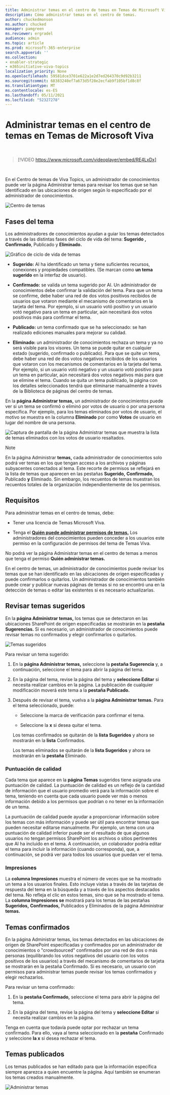 ```yaml
---
title: Administrar temas en el centro de temas en Temas de Microsoft Viva
description: Cómo administrar temas en el centro de temas.
author: chuckedmonson
ms.author: chucked
manager: pamgreen
ms.reviewer: ergradel
audience: admin
ms.topic: article
ms.prod: microsoft-365-enterprise
search.appverid: ''
ms.collection:
- enabler-strategic
- m365initiative-viva-topics
localization_priority: None
ms.openlocfilehash: 59581dce3701e622a1e2d7ed264370c9d92b3211
ms.sourcegitcommit: 68383240ef7a673d5f28e2ecfab9f105bf1d8c8f
ms.translationtype: MT
ms.contentlocale: es-ES
ms.lasthandoff: 05/11/2021
ms.locfileid: "52327278"
---
```

# <a name="manage-topics-in-the-topic-center-in-microsoft-viva-topics"></a>Administrar temas en el centro de temas en Temas de Microsoft Viva

</br>

> [!VIDEO https://www.microsoft.com/videoplayer/embed/RE4LxDx]  

</br>

En el Centro de temas de Viva  Topics, un administrador de conocimientos puede ver la página Administrar temas para revisar los temas que se han identificado en las ubicaciones de origen según lo especificado por el administrador de conocimientos.  

   ![Centro de temas](../media/knowledge-management/topic-center.png)  

## <a name="topic-stages"></a>Fases del tema

Los administradores de conocimientos ayudan a guiar los temas detectados a través de las distintas fases del ciclo de vida del tema: **Sugerido** **,** **Confirmado**, Publicado y **Eliminado.**

   ![Gráfico de ciclo de vida de temas](../media/knowledge-management/topic-lifecycle.png) 

- **Sugerido:** AI ha identificado un tema y tiene suficientes recursos, conexiones y propiedades compatibles. (Se marcan como **un tema sugerido** en la interfaz de usuario).

- **Confirmado:** se valida un tema sugerido por AI. Un administrador de conocimientos debe confirmar la validación del tema. Para que un tema se confirme, debe haber una red de dos votos positivos recibidos de usuarios que votaron mediante el mecanismo de comentarios en la tarjeta del tema. Por ejemplo, si un usuario votó positivo y un usuario votó negativo para un tema en particular, aún necesitará dos votos positivos más para confirmar el tema.
 
- **Publicado:** un tema confirmado que se ha seleccionado: se han realizado ediciones manuales para mejorar su calidad.

- **Eliminado:** un administrador de conocimientos rechaza un tema y ya no será visible para los visores. Un tema se puede quitar en cualquier estado (sugerido, confirmado o publicado). Para que se quite un tema, debe haber una red de dos votos negativos recibidos de los usuarios que votaron con los mecanismos de comentarios en la tarjeta del tema. Por ejemplo, si un usuario votó negativo y un usuario votó positivo para un tema en particular, aún necesitará dos votos negativos más para que se elimine el tema. Cuando se quita un tema publicado, la página con los detalles seleccionados tendrá que eliminarse manualmente a través de la Biblioteca de páginas del centro de temas.

En la **página Administrar temas,** un administrador de conocimientos puede ver si un tema se confirmó o eliminó por votos de usuario o por una persona específica. Por ejemplo, para los temas eliminados por votos de usuario, el motivo se muestra en la columna **Eliminado** por como **Votos** de usuario en lugar del nombre de una persona. 

   ![Captura de pantalla de la página Administrar temas que muestra la lista de temas eliminados con los votos de usuario resaltados.](../media/knowledge-management/removed-topics-user-votes.png) 

> [!Note] 
> En la página Administrar **temas,** cada administrador de conocimientos solo podrá ver temas en los que tengan acceso a los archivos y páginas subyacentes conectados al tema. Este recorte de permisos se reflejará en la lista de temas que aparecen en las pestañas **Sugerido,** **Confirmado,** Publicado **y** Eliminado. Sin embargo, los recuentos de temas muestran los recuentos totales de la organización independientemente de los permisos.

## <a name="requirements"></a>Requisitos

Para administrar temas en el centro de temas, debe:
- Tener una licencia de Temas Microsoft Viva.

- Tenga el [**Quién puede administrar permisos de temas.**](./topic-experiences-user-permissions.md) Los administradores del conocimientos pueden conceder a los usuarios este permiso en la configuración de permisos del tema de Temas Viva. 

No podrá ver la  página Administrar temas en el centro de temas a menos que tenga el permiso **Quién administrar temas.**

En el centro de temas, un administrador de conocimientos puede revisar los temas que se han identificado en las ubicaciones de origen especificadas y puede confirmarlos o quitarlos. Un administrador de conocimientos también puede crear y publicar nuevas páginas de temas si no se encontró una en la detección de temas o editar las existentes si es necesario actualizarlas.

## <a name="review-suggested-topics"></a>Revisar temas sugeridos

En la **página Administrar temas,** los temas que se detectaron en las ubicaciones SharePoint de origen especificadas se mostrarán en la **pestaña Sugerencias.** Si es necesario, un administrador de conocimientos puede revisar temas no confirmados y elegir confirmarlos o quitarlos.

   ![Temas sugeridos](../media/knowledge-management/quality-score.png) 

Para revisar un tema sugerido:

1. En la **página Administrar temas,** seleccione la **pestaña Sugerencia** y, a continuación, seleccione el tema para abrir la página del tema.

2. En la página del tema, revise la página del tema y **seleccione Editar** si necesita realizar cambios en la página. La publicación de cualquier modificación moverá este tema a la **pestaña Publicado.**

3. Después de revisar el tema, vuelva a la **página Administrar temas.** Para el tema seleccionado, puede:

   - Seleccione la marca de verificación para confirmar el tema.
    
   - Seleccione la **x** si desea quitar el tema.

    Los temas confirmados se quitarán de la **lista Sugeridos** y ahora se mostrarán en la **lista** Confirmados.

    Los temas eliminados se quitarán de la **lista Sugeridos** y ahora se mostrarán en la **pestaña** Eliminado.

### <a name="quality-score"></a>Puntuación de calidad

Cada tema que aparece en la **página Temas** sugeridos tiene asignada una puntuación de calidad. La puntuación de calidad es un reflejo de la cantidad de información que el usuario promedio verá para la información sobre el tema, teniendo en cuenta que cada usuario puede ver más o menos información debido a los permisos que podrían o no tener en la información de un tema. 

La puntuación de calidad puede ayudar a proporcionar información sobre los temas con más información y puede ser útil para encontrar temas que pueden necesitar editarse manualmente. Por ejemplo, un tema con una puntuación de calidad inferior puede ser el resultado de que algunos usuarios no tengan permisos SharePoint los archivos o sitios pertinentes que AI ha incluido en el tema. A continuación, un colaborador podría editar el tema para incluir la información (cuando corresponda), que, a continuación, se podrá ver para todos los usuarios que puedan ver el tema.

### <a name="impressions"></a>Impresiones

La **columna Impresiones** muestra el número de veces que se ha mostrado un tema a los usuarios finales. Esto incluye vistas a través de las tarjetas de respuesta del tema en la búsqueda y a través de los aspectos destacados del tema. No refleja el clic en estos temas, sino que se ha mostrado el tema. La **columna Impresiones se** mostrará para los temas de  las pestañas **Sugeridos,**  **Confirmados,** Publicados y Eliminados de la página Administrar **temas.**

## <a name="confirmed-topics"></a>Temas confirmados

En  la página Administrar temas, los temas detectados en las ubicaciones de origen de SharePoint especificadas y confirmados por un administrador de conocimientos o "crowdsourced" confirmados por una  red de dos o más personas (equilibrando los votos negativos del usuario con los votos positivos de los usuarios) a través del mecanismo de comentarios de tarjeta se mostrarán en la pestaña Confirmado. Si es necesario, un usuario con permisos para administrar temas puede revisar los temas confirmados y elegir rechazarlos.

Para revisar un tema confirmado:

1. En la **pestaña Confirmado,** seleccione el tema para abrir la página del tema.

2. En la página del tema, revise la página del tema y **seleccione Editar** si necesita realizar cambios en la página.

Tenga en cuenta que todavía puede optar por rechazar un tema confirmado. Para ello, vaya al tema seleccionado en la **pestaña** Confirmado y seleccione **la x** si desea rechazar el tema.

## <a name="published-topics"></a>Temas publicados

Los temas publicados se han editado para que la información específica siempre aparezca a quien encuentre la página. Aquí también se enumeran los temas creados manualmente.

   ![Administrar temas](../media/knowledge-management/manage-topics-new.png)
